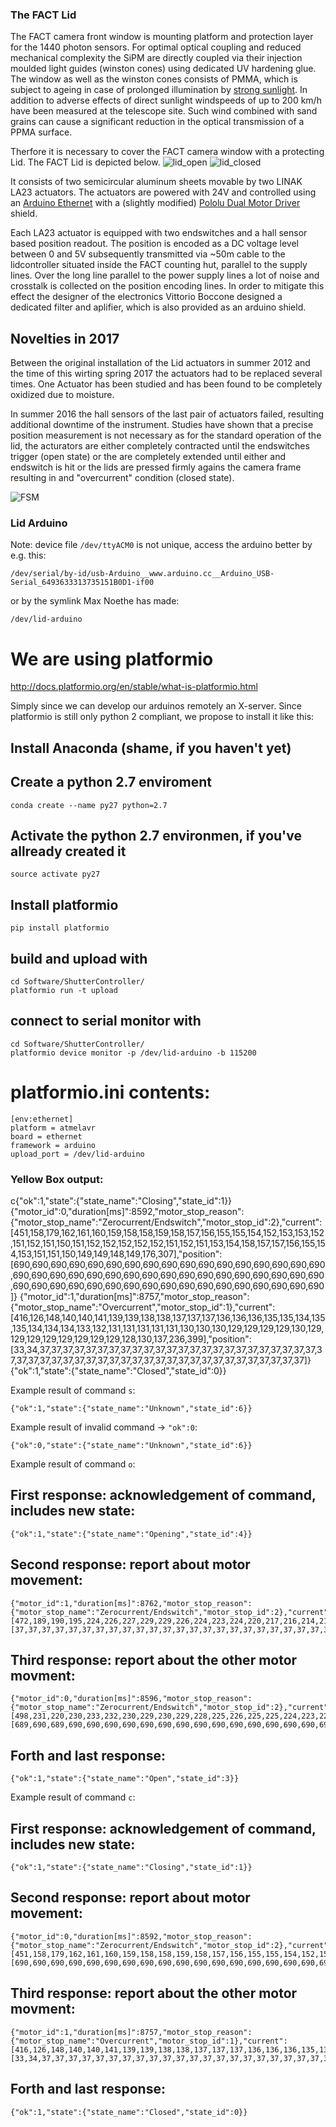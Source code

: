 ### The FACT Lid

The FACT camera front window is mounting platform and protection layer for the 1440 photon sensors.
For optimal optical coupling and reduced mechanical complexity the SiPM are directly coupled via their
injection moulded light guides (winston cones) using dedicated UV hardening glue.
The window as well as the winston cones consists of PMMA, which is subject to ageing in case of
prolonged illumination by [strong sunlight][Torikai].
In addition to adverse effects of direct sunlight windspeeds of up to 200 km/h
have been measured at the telescope site.
Such wind combined with sand grains can cause a significant reduction in the
optical transmission of a PPMA surface.

Therfore it is necessary to cover the FACT camera window with a protecting Lid.
The FACT Lid is depicted below.
![lid_open](docs/lid_open.png) ![lid_closed](docs/lid_closed.png)

It consists of two semicircular aluminum sheets movable by two LINAK LA23 actuators.
The actuators are powered with 24V and controlled
using an [Arduino Ethernet](https://www.arduino.cc/en/Main/ArduinoBoardEthernet)
with a (slightly modified)
[Pololu Dual Motor Driver](https://www.pololu.com/product/2502) shield.

Each LA23 actuator is equipped with two endswitches and a hall sensor based position readout.
The position is encoded as a DC voltage level between 0 and 5V subsequently
transmitted via ~50m cable to the lidcontroller situated inside the
FACT counting hut, parallel to the supply lines.
Over the long line parallel to the power supply lines a lot of noise and
crosstalk is collected on the position encoding lines.
In order to mitigate this effect the designer of the
electronics Vittorio Boccone designed a dedicated filter and
aplifier, which is also provided as an arduino shield.

## Novelties in 2017

Between the original installation of the Lid actuators in summer
2012 and the time of this wirting spring 2017 the actuators had to be replaced several times.
One Actuator has been studied and has been found to be completely oxidized due to moisture.

In summer 2016 the hall sensors of the last pair of actuators failed,
resulting additional downtime of the instrument. Studies have shown that
a precise position measurement is not necessary as for the standard operation
of the lid, the acturators are either completely contracted until the
endswitches trigger (open state) or the are completely extended until either
and endswitch is hit or the lids are pressed firmly agains the camera frame
resulting in and "overcurrent" condition (closed state).

![FSM](docs/ArduinoFSM.png)



### Lid Arduino

Note:  device file `/dev/ttyACM0` is not unique, access the arduino better by e.g. this:

    /dev/serial/by-id/usb-Arduino__www.arduino.cc__Arduino_USB-Serial_6493633313735151B0D1-if00

or by the symlink Max Noethe has made:

    /dev/lid-arduino

# We are using platformio

http://docs.platformio.org/en/stable/what-is-platformio.html

Simply since we can develop our arduinos remotely an X-server. Since platformio is still only python 2 compliant, we propose to install it like this:

## Install Anaconda (shame, if you haven't yet)

## Create a python 2.7 enviroment

    conda create --name py27 python=2.7

## Activate the python 2.7 environmen, if you've allready created it

    source activate py27

## Install platformio

    pip install platformio


## build and upload with

    cd Software/ShutterController/
    platformio run -t upload

## connect to serial monitor with

    cd Software/ShutterController/
    platformio device monitor -p /dev/lid-arduino -b 115200


# platformio.ini contents:

    [env:ethernet]
    platform = atmelavr
    board = ethernet
    framework = arduino
    upload_port = /dev/lid-arduino


### Yellow Box output:

c{"ok":1,"state":{"state_name":"Closing","state_id":1}}
{"motor_id":0,"duration[ms]":8592,"motor_stop_reason":{"motor_stop_name":"Zerocurrent/Endswitch","motor_stop_id":2},"current":[451,158,179,162,161,160,159,158,158,159,158,157,156,155,155,154,152,153,153,152,151,152,151,150,151,152,152,152,152,152,151,152,151,153,154,158,157,157,156,155,154,153,151,151,150,149,149,148,149,176,307],"position":[690,690,690,690,690,690,690,690,690,690,690,690,690,690,690,690,690,690,690,690,690,690,690,690,690,690,690,690,690,690,690,690,690,690,690,690,690,690,690,690,690,690,690,690,690,690,690,690,690,690,690]}
{"motor_id":1,"duration[ms]":8757,"motor_stop_reason":{"motor_stop_name":"Overcurrent","motor_stop_id":1},"current":[416,126,148,140,140,141,139,139,138,138,137,137,137,136,136,136,135,135,134,135,135,134,134,134,133,132,131,131,131,131,131,130,130,130,129,129,129,129,130,129,129,129,129,129,129,129,129,128,130,137,236,399],"position":[33,34,37,37,37,37,37,37,37,37,37,37,37,37,37,37,37,37,37,37,37,37,37,37,37,37,37,37,37,37,37,37,37,37,37,37,37,37,37,37,37,37,37,37,37,37,37,37,37,37,37,37]}
{"ok":1,"state":{"state_name":"Closed","state_id":0}}


Example result of command `s`:

    {"ok":1,"state":{"state_name":"Unknown","state_id":6}}


Example result of invalid command -> `"ok":0`:

    {"ok":0,"state":{"state_name":"Unknown","state_id":6}}

Example result of command `o`:

## First response: acknowledgement of command, includes new state:

    {"ok":1,"state":{"state_name":"Opening","state_id":4}}

## Second response: report about motor movement:

    {"motor_id":1,"duration[ms]":8762,"motor_stop_reason":{"motor_stop_name":"Zerocurrent/Endswitch","motor_stop_id":2},"current":[472,189,190,195,224,226,227,229,229,226,224,223,224,220,217,216,214,214,214,216,215,213,212,214,212,214,214,212,213,215,212,211,210,208,209,208,209,209,209,209,209,207,206,205,205,206,205,204,203,202,205,132],"position":[37,37,37,37,37,37,37,37,37,37,37,37,37,37,37,37,37,37,37,37,37,37,37,37,37,37,37,37,37,37,37,37,37,37,37,37,37,37,37,37,37,37,37,37,37,37,37,37,37,37,37,37]}

## Third response: report about the other motor movment:

    {"motor_id":0,"duration[ms]":8596,"motor_stop_reason":{"motor_stop_name":"Zerocurrent/Endswitch","motor_stop_id":2},"current":[498,231,220,230,233,232,230,229,230,229,228,225,226,225,225,224,223,225,226,225,223,223,224,226,225,224,223,223,224,222,222,221,220,220,221,219,217,217,215,215,215,215,212,212,213,211,211,210,210,213,171],"position":[689,690,689,690,690,690,690,690,690,690,690,690,690,690,690,690,690,690,690,690,690,690,690,690,690,690,690,690,690,690,690,690,690,690,690,690,690,690,690,690,690,690,690,690,690,690,690,690,690,690,690]}

## Forth and last response:

    {"ok":1,"state":{"state_name":"Open","state_id":3}}

Example result of command `c`:

## First response: acknowledgement of command, includes new state:

    {"ok":1,"state":{"state_name":"Closing","state_id":1}}

## Second response: report about motor movement:

    {"motor_id":0,"duration[ms]":8592,"motor_stop_reason":{"motor_stop_name":"Zerocurrent/Endswitch","motor_stop_id":2},"current":[451,158,179,162,161,160,159,158,158,159,158,157,156,155,155,154,152,153,153,152,151,152,151,150,151,152,152,152,152,152,151,152,151,153,154,158,157,157,156,155,154,153,151,151,150,149,149,148,149,176,307],"position":[690,690,690,690,690,690,690,690,690,690,690,690,690,690,690,690,690,690,690,690,690,690,690,690,690,690,690,690,690,690,690,690,690,690,690,690,690,690,690,690,690,690,690,690,690,690,690,690,690,690,690]}

## Third response: report about the other motor movment:

    {"motor_id":1,"duration[ms]":8757,"motor_stop_reason":{"motor_stop_name":"Overcurrent","motor_stop_id":1},"current":[416,126,148,140,140,141,139,139,138,138,137,137,137,136,136,136,135,135,134,135,135,134,134,134,133,132,131,131,131,131,131,130,130,130,129,129,129,129,130,129,129,129,129,129,129,129,129,128,130,137,236,399],"position":[33,34,37,37,37,37,37,37,37,37,37,37,37,37,37,37,37,37,37,37,37,37,37,37,37,37,37,37,37,37,37,37,37,37,37,37,37,37,37,37,37,37,37,37,37,37,37,37,37,37,37,37]}

## Forth and last response:

    {"ok":1,"state":{"state_name":"Closed","state_id":0}}



[Torikai]: http://link.springer.com/chapter/10.1007%2F978-1-4899-0112-5_50  "Torikai, Ayako. 'Wavelength Sensitivity in the Photo-Degradation of Polymethyl Methacrylate: Accelerated Degradation and Gel Formation.' Science and Technology of Polymers and Advanced Materials. Springer US, 1998. 581-586."

